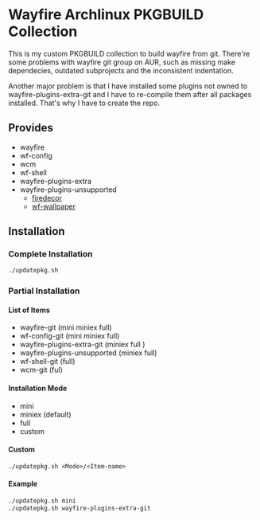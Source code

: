 Wayfire Archlinux PKGBUILD Collection
=====================
This is my custom PKGBUILD collection to build wayfire from git. There're some problems with wayfire git group on AUR, such as missing make dependecies, outdated subprojects and the inconsistent indentation. 

Another major problem is that I have installed some plugins not owned to wayfire-plugins-extra-git and I have to re-compile them after all packages installed. That's why I have to create the repo.

Provides
---------------------
* wayfire
* wf-config
* wcm
* wf-shell
* wayfire-plugins-extra
* wayfire-plugins-unsupported
  * [firedecor](https://github.com/mntmn/Firedecor)
  * [wf-wallpaper](https://codeberg.org/Clyybber/wf-wallpaper/src/branch/wayfire08)

Installation
---------------------

### Complete Installation

```bash
./updatepkg.sh
```

### Partial Installation

#### List of Items

* wayfire-git (mini miniex full)
* wf-config-git (mini miniex full)
* wayfire-plugins-extra-git (miniex full )
* wayfire-plugins-unsupported (miniex full)
* wf-shell-git (full)
* wcm-git (ful)

#### Installation Mode

* mini
* miniex (default)
* full
* custom

#### Custom

`./updatepkg.sh <Mode>/<Item-name>`

#### Example

```bash
./updatepkg.sh mini
./updatepkg.sh wayfire-plugins-extra-git
```
